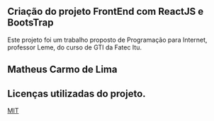  ## Criação do projeto FrontEnd com ReactJS e BootsTrap
Este projeto foi um trabalho proposto de Programação para Internet, professor Leme, do curso de GTI da Fatec Itu.

## Matheus Carmo de Lima


## Licenças utilizadas do projeto.
[MIT](https://choosealicense.com/licenses/mit/)